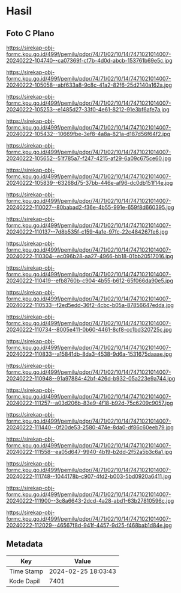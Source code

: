 # Hasil

## Foto C Plano

https://sirekap-obj-formc.kpu.go.id/499f/pemilu/pdpr/74/71/02/10/14/7471021014007-20240222-104740--ca07369f-cf7b-4d0d-abcb-153761b69e5c.jpg

https://sirekap-obj-formc.kpu.go.id/499f/pemilu/pdpr/74/71/02/10/14/7471021014007-20240222-105058--abf633a8-9c8c-41a2-82f6-25d2140a162a.jpg

https://sirekap-obj-formc.kpu.go.id/499f/pemilu/pdpr/74/71/02/10/14/7471021014007-20240222-105253--e1485d27-33f0-4e61-8212-91e3bf6afe7a.jpg

https://sirekap-obj-formc.kpu.go.id/499f/pemilu/pdpr/74/71/02/10/14/7471021014007-20240222-105432--10669fbe-3ef8-4a8a-821a-d187d56f64f2.jpg

https://sirekap-obj-formc.kpu.go.id/499f/pemilu/pdpr/74/71/02/10/14/7471021014007-20240222-105652--51f785a7-f247-4215-af29-6a09c675ce60.jpg

https://sirekap-obj-formc.kpu.go.id/499f/pemilu/pdpr/74/71/02/10/14/7471021014007-20240222-105839--63268d75-37bb-446e-af96-dc0db151f14e.jpg

https://sirekap-obj-formc.kpu.go.id/499f/pemilu/pdpr/74/71/02/10/14/7471021014007-20240222-110027--80babad2-f36e-4b55-991e-659f8d660395.jpg

https://sirekap-obj-formc.kpu.go.id/499f/pemilu/pdpr/74/71/02/10/14/7471021014007-20240222-110137--7d8b535f-c159-4a1e-97fc-22c484267fe6.jpg

https://sirekap-obj-formc.kpu.go.id/499f/pemilu/pdpr/74/71/02/10/14/7471021014007-20240222-110304--ec096b28-aa27-4966-bb18-01bb20517016.jpg

https://sirekap-obj-formc.kpu.go.id/499f/pemilu/pdpr/74/71/02/10/14/7471021014007-20240222-110419--efb8760b-c904-4b55-b612-65f066da90e5.jpg

https://sirekap-obj-formc.kpu.go.id/499f/pemilu/pdpr/74/71/02/10/14/7471021014007-20240222-110533--f2ed5edd-36f2-4cbc-b05a-87856647edda.jpg

https://sirekap-obj-formc.kpu.go.id/499f/pemilu/pdpr/74/71/02/10/14/7471021014007-20240222-110734--8005e411-0b60-4461-8cf8-cc1bd320725c.jpg

https://sirekap-obj-formc.kpu.go.id/499f/pemilu/pdpr/74/71/02/10/14/7471021014007-20240222-110833--a15841db-8da3-4538-9d6a-1531675daaae.jpg

https://sirekap-obj-formc.kpu.go.id/499f/pemilu/pdpr/74/71/02/10/14/7471021014007-20240222-110948--91a97884-42bf-426d-b932-05a223e9a744.jpg

https://sirekap-obj-formc.kpu.go.id/499f/pemilu/pdpr/74/71/02/10/14/7471021014007-20240222-111257--a03d206b-83e9-4f18-b92d-75c6209c9057.jpg

https://sirekap-obj-formc.kpu.go.id/499f/pemilu/pdpr/74/71/02/10/14/7471021014007-20240222-111440--0f20de53-2580-474e-8da0-df86c60eeb79.jpg

https://sirekap-obj-formc.kpu.go.id/499f/pemilu/pdpr/74/71/02/10/14/7471021014007-20240222-111558--ea05d647-9940-4b19-b2dd-2f52a5b3c6a1.jpg

https://sirekap-obj-formc.kpu.go.id/499f/pemilu/pdpr/74/71/02/10/14/7471021014007-20240222-111748--1044178b-c907-4fd2-b003-5bd0920a6411.jpg

https://sirekap-obj-formc.kpu.go.id/499f/pemilu/pdpr/74/71/02/10/14/7471021014007-20240222-111900--3c8a6643-2dcd-4a28-abd1-63b27810596c.jpg

https://sirekap-obj-formc.kpu.go.id/499f/pemilu/pdpr/74/71/02/10/14/7471021014007-20240222-112029--46567f8d-941f-4457-9d25-f468bab1d84e.jpg


## Metadata

| Key        | Value               |
| ---------- | ------------------- |
| Time Stamp | 2024-02-25 18:03:43 |
| Kode Dapil | 7401                |



